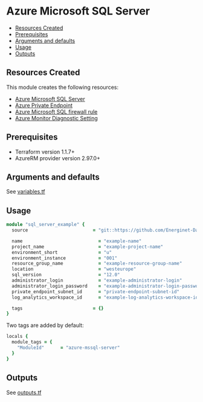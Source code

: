 # Azure Microsoft SQL Server

- [Resources Created](#resources-created)
- [Prerequisites](#prerequisites)
- [Arguments and defaults](#arguments-and-defaults)
- [Usage](#usage)
- [Outputs](#outputs)

## Resources Created

This module creates the following resources:

- [Azure Microsoft SQL Server](https://registry.terraform.io/providers/hashicorp/azurerm/latest/docs/data-sources/mssql_server)
- [Azure Private Endpoint](https://registry.terraform.io/providers/hashicorp/azurerm/latest/docs/resources/private_endpoint)
- [Azure Microsoft SQL firewall rule](https://registry.terraform.io/providers/hashicorp/azurerm/latest/docs/resources/mssql_firewall_rule)
- [Azure Monitor Diagnostic Setting](https://registry.terraform.io/providers/hashicorp/azurerm/latest/docs/resources/monitor_diagnostic_setting)

## Prerequisites

- Terraform version 1.1.7+
- AzureRM provider version 2.97.0+

## Arguments and defaults

See [variables.tf](./variables.tf)

## Usage

```ruby
module "sql_server_example" {
  source                        = "git::https://github.com/Energinet-DataHub/geh-terraform-modules.git//azure/mssql-server?ref=6.0.0"

  name                            = "example-name"
  project_name                    = "example-project-name"
  environment_short               = "u"
  environment_instance            = "001"
  resource_group_name             = "example-resource-group-name"
  location                        = "westeurope"
  sql_version                     = "12.0"
  administrator_login             = "example-administrator-login"
  administrator_login_password    = "example-administrator-login-password"
  private_endpoint_subnet_id      = "private-endpoint-subnet-id"
  log_analytics_workspace_id      = "example-log-analytics-workspace-id"

  tags                          = {}
}
```

Two tags are added by default:

```ruby
locals {
  module_tags = {
    "ModuleId"      = "azure-mssql-server"
  }
}
```

## Outputs

See [outputs.tf](./outputs.tf)
